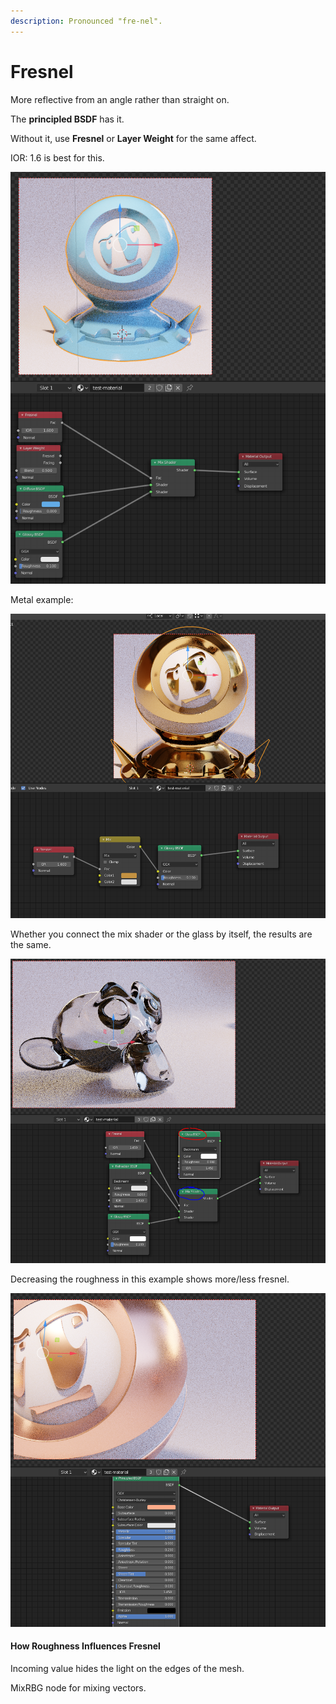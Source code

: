 ```yaml
---
description: Pronounced "fre-nel".
---
```


# Fresnel

More reflective from an angle rather than straight on.

The **principled BSDF** has it.

Without it, use **Fresnel** or **Layer Weight** for the same affect.

IOR: 1.6 is best for this.

![](../.gitbook/assets/image%20%2888%29.png)

Metal example:

![](../.gitbook/assets/image%20%2886%29.png)

Whether you connect the mix shader or the glass by itself, the results are the same.

![](../.gitbook/assets/image%20%2887%29.png)

Decreasing the roughness in this example shows more/less fresnel.

![](../.gitbook/assets/image%20%2889%29.png)

#### How Roughness Influences Fresnel

Incoming value hides the light on the edges of the mesh.

MixRBG node for mixing vectors.

